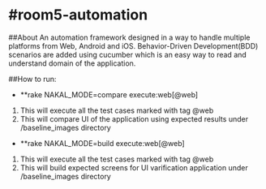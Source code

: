 #room5-automation
==========

##About
An automation framework designed in a way to handle multiple platforms from Web, Android and iOS.
Behavior-Driven Development(BDD) scenarios are added using cucumber which is an easy way to read and understand domain of the application.

##How to run:

- **rake NAKAL_MODE=compare execute:web[@web]
1. This will execute all the test cases marked with tag @web
2. This will compare UI of the application using expected results under /baseline_images directory


- **rake NAKAL_MODE=build execute:web[@web]
1. This will execute all the test cases marked with tag @web
2. This will build expected screens for UI varification application under /baseline_images directory

